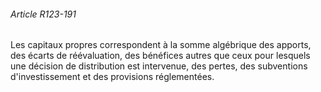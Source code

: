 ###### Article R123-191

Les capitaux propres correspondent à la somme algébrique des apports, des écarts de réévaluation, des bénéfices autres que ceux pour lesquels une décision de distribution est intervenue, des pertes, des subventions d'investissement et des provisions réglementées.

